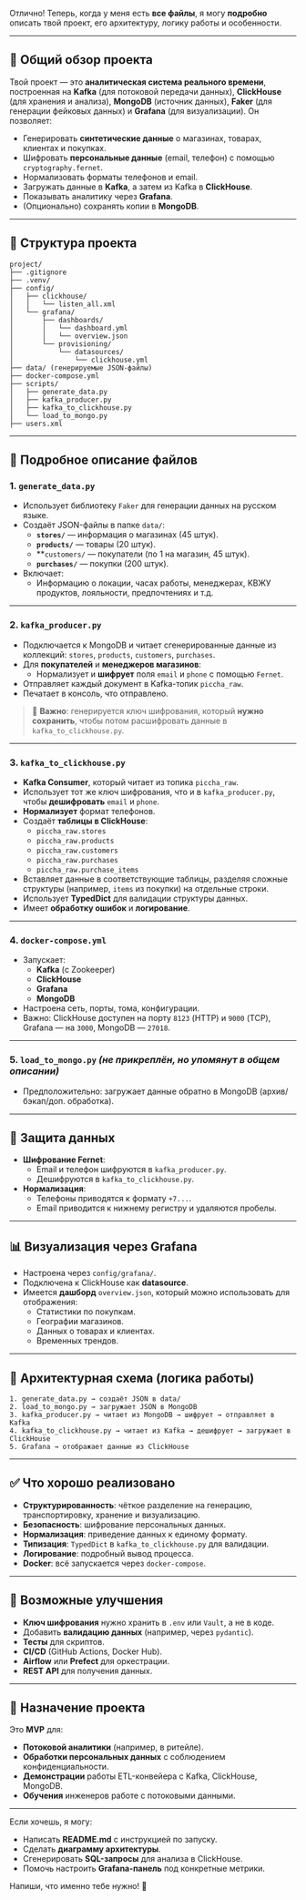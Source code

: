 Отлично! Теперь, когда у меня есть **все файлы**, я могу **подробно** описать твой проект, его архитектуру, логику работы и особенности.

---

## 🧠 **Общий обзор проекта**

Твой проект — это **аналитическая система реального времени**, построенная на **Kafka** (для потоковой передачи данных), **ClickHouse** (для хранения и анализа), **MongoDB** (источник данных), **Faker** (для генерации фейковых данных) и **Grafana** (для визуализации). Он позволяет:

- Генерировать **синтетические данные** о магазинах, товарах, клиентах и покупках.
- Шифровать **персональные данные** (email, телефон) с помощью `cryptography.fernet`.
- Нормализовать форматы телефонов и email.
- Загружать данные в **Kafka**, а затем из Kafka в **ClickHouse**.
- Показывать аналитику через **Grafana**.
- (Опционально) сохранять копии в **MongoDB**.

---

## 📁 Структура проекта

```
project/
├── .gitignore
├── .venv/
├── config/
│   ├── clickhouse/
│   │   └── listen_all.xml
│   └── grafana/
│       ├── dashboards/
│       │   └── dashboard.yml
│       │   └── overview.json
│       └── provisioning/
│           └── datasources/
│               └── clickhouse.yml
├── data/ (генерируемые JSON-файлы)
├── docker-compose.yml
├── scripts/
│   ├── generate_data.py
│   ├── kafka_producer.py
│   ├── kafka_to_clickhouse.py
│   └── load_to_mongo.py
├── users.xml
```

---

## 📜 Подробное описание файлов

### 1. `generate_data.py`
- Использует библиотеку `Faker` для генерации данных на русском языке.
- Создаёт JSON-файлы в папке `data/`:
  - **`stores/`** — информация о магазинах (45 штук).
  - **`products/`** — товары (20 штук).
  - **`customers/` — покупатели (по 1 на магазин, 45 штук).
  - **`purchases/`** — покупки (200 штук).
- Включает:
  - Информацию о локации, часах работы, менеджерах, KBЖУ продуктов, лояльности, предпочтениях и т.д.

---

### 2. `kafka_producer.py`
- Подключается к MongoDB и читает сгенерированные данные из коллекций: `stores`, `products`, `customers`, `purchases`.
- Для **покупателей** и **менеджеров магазинов**:
  - Нормализует и **шифрует** поля `email` и `phone` с помощью `Fernet`.
- Отправляет каждый документ в Kafka-топик `piccha_raw`.
- Печатает в консоль, что отправлено.

> 🔐 **Важно**: генерируется ключ шифрования, который **нужно сохранить**, чтобы потом расшифровать данные в `kafka_to_clickhouse.py`.

---

### 3. `kafka_to_clickhouse.py`
- **Kafka Consumer**, который читает из топика `piccha_raw`.
- Использует тот же ключ шифрования, что и в `kafka_producer.py`, чтобы **дешифровать** `email` и `phone`.
- **Нормализует** формат телефонов.
- Создаёт **таблицы в ClickHouse**:
  - `piccha_raw.stores`
  - `piccha_raw.products`
  - `piccha_raw.customers`
  - `piccha_raw.purchases`
  - `piccha_raw.purchase_items`
- Вставляет данные в соответствующие таблицы, разделяя сложные структуры (например, `items` из покупки) на отдельные строки.
- Использует **TypedDict** для валидации структуры данных.
- Имеет **обработку ошибок** и **логирование**.

---

### 4. `docker-compose.yml`
- Запускает:
  - **Kafka** (с Zookeeper)
  - **ClickHouse**
  - **Grafana**
  - **MongoDB**
- Настроена сеть, порты, тома, конфигурации.
- Важно: ClickHouse доступен на порту `8123` (HTTP) и `9000` (TCP), Grafana — на `3000`, MongoDB — `27018`.

---

### 5. `load_to_mongo.py` *(не прикреплён, но упомянут в общем описании)*
- Предположительно: загружает данные обратно в MongoDB (архив/бэкап/доп. обработка).

---

## 🔐 Защита данных

- **Шифрование Fernet**:
  - Email и телефон шифруются в `kafka_producer.py`.
  - Дешифруются в `kafka_to_clickhouse.py`.
- **Нормализация**:
  - Телефоны приводятся к формату `+7...`.
  - Email приводится к нижнему регистру и удаляются пробелы.

---

## 📊 Визуализация через Grafana

- Настроена через `config/grafana/`.
- Подключена к ClickHouse как **datasource**.
- Имеется **дашборд** `overview.json`, который можно использовать для отображения:
  - Статистики по покупкам.
  - Географии магазинов.
  - Данных о товарах и клиентах.
  - Временных трендов.

---

## 🔄 Архитектурная схема (логика работы)

```
1. generate_data.py → создаёт JSON в data/
2. load_to_mongo.py → загружает JSON в MongoDB
3. kafka_producer.py → читает из MongoDB → шифрует → отправляет в Kafka
4. kafka_to_clickhouse.py → читает из Kafka → дешифрует → загружает в ClickHouse
5. Grafana → отображает данные из ClickHouse
```

---

## ✅ Что хорошо реализовано

- **Структурированность**: чёткое разделение на генерацию, транспортировку, хранение и визуализацию.
- **Безопасность**: шифрование персональных данных.
- **Нормализация**: приведение данных к единому формату.
- **Типизация**: `TypedDict` в `kafka_to_clickhouse.py` для валидации.
- **Логирование**: подробный вывод процесса.
- **Docker**: всё запускается через `docker-compose`.

---

## 🔧 Возможные улучшения

- **Ключ шифрования** нужно хранить в `.env` или `Vault`, а не в коде.
- Добавить **валидацию данных** (например, через `pydantic`).
- **Тесты** для скриптов.
- **CI/CD** (GitHub Actions, Docker Hub).
- **Airflow** или **Prefect** для оркестрации.
- **REST API** для получения данных.

---

## 🎯 Назначение проекта

Это **MVP** для:

- **Потоковой аналитики** (например, в ритейле).
- **Обработки персональных данных** с соблюдением конфиденциальности.
- **Демонстрации** работы ETL-конвейера с Kafka, ClickHouse, MongoDB.
- **Обучения** инженеров работе с потоковыми данными.

---

Если хочешь, я могу:
- Написать **README.md** с инструкцией по запуску.
- Сделать **диаграмму архитектуры**.
- Сгенерировать **SQL-запросы** для анализа в ClickHouse.
- Помочь настроить **Grafana-панель** под конкретные метрики.

Напиши, что именно тебе нужно! 🚀

